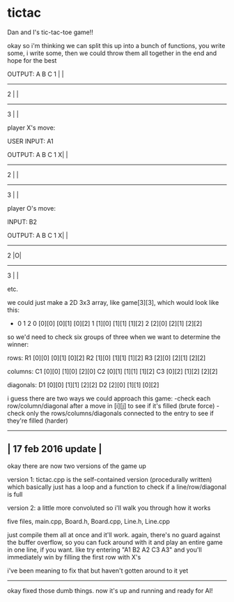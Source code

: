 # tictac
Dan and I's tic-tac-toe game!!

okay so i'm thinking we can split this up into a bunch of functions, you write some, i write some, then we could throw them all together in the end and hope for the best

OUTPUT:
  A B C
1  | |
  - - -
2  | |
  - - -
3  | |

player X's move:

USER INPUT: A1

OUTPUT:
  A B C
1 X| |
  - - -
2  | |
  - - -
3  | |

player O's move:

INPUT: B2

OUTPUT:
  A B C
1 X| |
  - - -
2  |O|
  - - -
3  | |

etc.

we could just make a 2D 3x3 array, like game[3][3], which would look like this:

*   0      1      2
0 [0][0] [0][1] [0][2]
1 [1][0] [1][1] [1][2]
2 [2][0] [2][1] [2][2]

so we'd need to check six groups of three when we want to determine the winner:

rows:
R1 [0][0] [0][1] [0][2]
R2 [1][0] [1][1] [1][2]
R3 [2][0] [2][1] [2][2]

columns:
C1 [0][0] [1][0] [2][0]
C2 [0][1] [1][1] [1][2]
C3 [0][2] [1][2] [2][2]

diagonals:
D1 [0][0] [1][1] [2][2]
D2 [2][0] [1][1] [0][2]

i guess there are two ways we could approach this game:
  -check each row/column/diagonal after a move in [i][j] to see if it's filled (brute force)
  -check only the rows/columns/diagonals connected to the entry to see if they're filled (harder)

-------------------------------------------------------------------------------------------------
| 17 feb 2016 update |
----------------------

okay there are now two versions of the game up

version 1:
tictac.cpp is the self-contained version (procedurally written) which basically just has a loop and a function to check if a line/row/diagonal is full

version 2:
a little more convoluted so i'll walk you through how it works

five files, main.cpp, Board.h, Board.cpp, Line.h, Line.cpp 

just compile them all at once and it'll work. again, there's no guard against the buffer overflow, so you can fuck around with it and play an entire game in one line, if you want. like try entering "A1 B2 A2 C3 A3" and you'll immediately win by filling the first row with X's

i've been meaning to fix that but haven't gotten around to it yet

------------------------

okay fixed those dumb things. now it's up and running and ready for AI!
